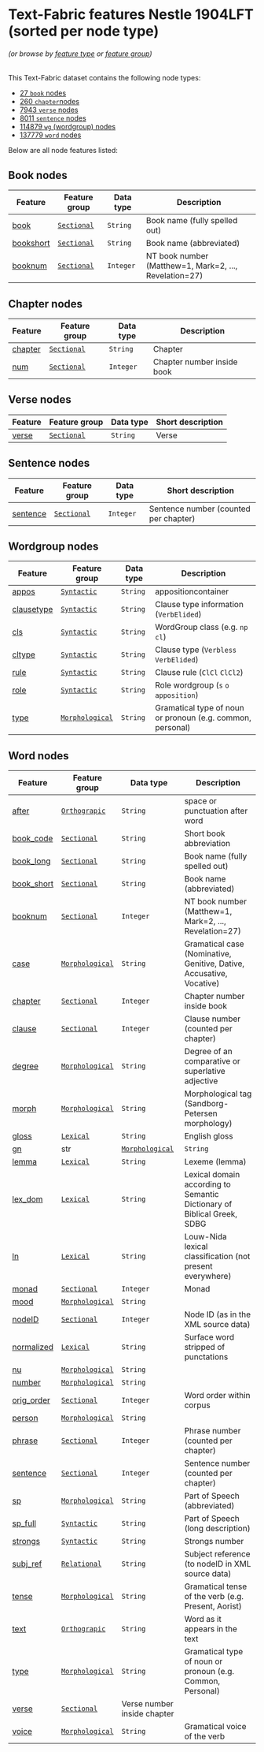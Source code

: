 # Text-Fabric features Nestle 1904LFT (sorted per node type)
###### *(or browse by [feature type](featuresbyfeaturetype.md#readme) or [feature group](featuresbygroup.md#readme))*

This Text-Fabric dataset contains the following node types:
* [27 `book` nodes](#book-nodes)
* [260 `chapter`nodes](#chapter-nodes)
* [7943 `verse` nodes](#verse-nodes)
* [8011 `sentence` nodes](#sentence-nodes)
* [114879 `wg` (wordgroup) nodes](#wordgroup-nodes)
* [137779	`word` nodes](#word-nodes)

Below are all node features listed: 

## Book nodes 

Feature | Feature group | Data type | Description
--- | --- | --- | --- 
[book](book.md#readme) | [`Sectional`](featuresbygroup.md#sectional-features) | `String` | Book name (fully spelled out)
[bookshort](bookshort.md#readme) | [`Sectional`](featuresbygroup.md#sectional-features) | `String` | Book name (abbreviated)
[booknum](booknum.md#readme) | [`Sectional`](featuresbygroup.md#sectional-features) | `Integer`  |  NT book number (Matthew=1, Mark=2, ..., Revelation=27)
## Chapter nodes 

Feature | Feature group | Data type | Description
--- | --- | --- | --- 
[chapter](chapter.md#readme) | [`Sectional`](featuresbygroup.md#sectional-features) | `String` | Chapter
[num](num.md#readme) | [`Sectional`](featuresbygroup.md#sectional-features) | `Integer` | Chapter number inside book

## Verse nodes 
Feature | Feature group | Data type | Short description
--- | --- | --- | ---
[verse](verse.md#readme) | [`Sectional`](featuresbygroup.md#sectional-features) | `String` | Verse

## Sentence nodes 
Feature | Feature group | Data type | Short description
--- | --- | --- | ---
[sentence](sentence.md#readme) | [`Sectional`](featuresbygroup.md#sectional-features) | `Integer` | Sentence number (counted per chapter)

## Wordgroup nodes 

Feature | Feature group |  Data type | Description
--- | --- | --- | --- 
[appos](appos.md#readme) | [`Syntactic`](featuresbygroup.md#syntactic-features) | `String` |  appositioncontainer
[clausetype](clausetype.md#readme) | [`Syntactic`](featuresbygroup.md#syntactic-features) | `String` | Clause type information (`VerbElided`)
[cls](cls.md#readme) | [`Syntactic`](featuresbygroup.md#syntactic-features) | `String` | WordGroup class (e.g. `np` `cl`)
[cltype](cltype.md#readme) | [`Syntactic`](featuresbygroup.md#syntactic-features) | `String` |Clause type (`Verbless` `VerbElided`)
[rule](rule.md#readme) | [`Syntactic`](featuresbygroup.md#syntactic-features) | `String` | Clause rule (`ClCl` `ClCl2`)
[role](role.md#readme) | [`Syntactic`](featuresbygroup.md#syntactic-features) | `String` |Role wordgroup (`s` `o` `apposition`)
[type](type.md#readme) | [`Morphological`](featuresbygroup.md#morphological-features) | `String` | Gramatical type of noun or pronoun (e.g. common, personal)

## Word nodes 

Feature | Feature group |Data type | Description
--- | --- | --- | ---
[after](after.md#readme) | [`Orthograpic`](featuresbygroup.md#orthograpic-features) | `String` | space or punctuation after word
[book_code](book_code.md#readme) | [`Sectional`](featuresbygroup.md#sectional-features) | `String` | Short book abbreviation
[book_long](book_long.md#readme) | [`Sectional`](featuresbygroup.md#sectional-features) | `String` |  Book name (fully spelled out)
[book_short](book_short.md#readme) | [`Sectional`](featuresbygroup.md#sectional-features) | `String` | Book name (abbreviated)
[booknum](booknum.md#readme) | [`Sectional`](featuresbygroup.md#sectional-features) | `Integer` |  NT book number (Matthew=1, Mark=2, ..., Revelation=27)
[case](case.md#readme) | [`Morphological`](featuresbygroup.md#morphological-features) | `String` | Gramatical case (Nominative, Genitive, Dative, Accusative, Vocative)
[chapter](chapter.md#readme) | [`Sectional`](featuresbygroup.md#sectional-features) | `Integer` | Chapter number inside book
[clause](clause.md#readme) | [`Sectional`](featuresbygroup.md#sectional-features) | `Integer` | Clause number (counted per chapter)
[degree](degree.md#readme) | [`Morphological`](featuresbygroup.md#morphological-features) | `String` | Degree of an comparative or superlative adjective
[morph](morph.md#readme) | [`Morphological`](featuresbygroup.md#morphological-features) | `String` | Morphological tag (Sandborg-Petersen morphology)
[gloss](gloss.md#readme) | [`Lexical`](featuresbygroup.md#lexical-features) | `String` | English gloss
[gn](gn.md#readme) | str | [`Morphological`](featuresbygroup.md#morphological-features) | `String` | Gramatical gender (Masculine, Feminine, Neuter)
[lemma](lemma.md#readme) | [`Lexical`](featuresbygroup.md#lexical-features) | `String` | Lexeme (lemma)
[lex_dom](lex_dom.md#readme) | [`Lexical`](featuresbygroup.md#lexical-features) | `String` | Lexical domain according to Semantic Dictionary of Biblical Greek, SDBG
[ln](ln.md#readme) | [`Lexical`](featuresbygroup.md#lexical-features) | `String` | Louw-Nida lexical classification (not present everywhere)
[monad](monad.md#readme) | [`Sectional`](featuresbygroup.md#sectional-features) | `Integer` | Monad
[mood](mood.md#readme) |  [`Morphological`](featuresbygroup.md#morphological-features) | `String` | | Gramatical mood of a verb (Indicative, Optative, etc.)
[nodeID](nodeID.md#readme) | [`Sectional`](featuresbygroup.md#sectional-features) | `Integer` | Node ID (as in the XML source data)
[normalized](normalized.md#readme) | [`Lexical`](featuresbygroup.md#lexical-features) | `String` | Surface word stripped of punctations
[nu](nu.md#readme) | [`Morphological`](featuresbygroup.md#morphological-features) | `String` | | Gramatical number (Singular, Plural)
[number](number.md#readme) |  [`Morphological`](featuresbygroup.md#morphological-features) | `String` | | Gramatical number of the verb
[orig_order](orig_order.md#readme) | [`Sectional`](featuresbygroup.md#sectional-features) | `Integer` | Word order within corpus
[person](person.md#readme) |  [`Morphological`](featuresbygroup.md#morphological-features) | `String` | | Gramatical person of the verb (first, second, third)
[phrase](phrase.md#readme) | [`Sectional`](featuresbygroup.md#sectional-features) | `Integer` | Phrase number (counted per chapter)
[sentence](sentence.md#readme) | [`Sectional`](featuresbygroup.md#sectional-features) | `Integer` | Sentence number (counted per chapter)
[sp](sp.md#readme) | [`Morphological`](featuresbygroup.md#morphological-features) | `String` | Part of Speech (abbreviated)
[sp_full](sp_full.md#readme) | [`Syntactic`](featuresbygroup.md#syntactic-features) | `String` | Part of Speech (long description)
[strongs](strongs.md#readme) | [`Syntactic`](featuresbygroup.md#syntactic-features) | `String`  | Strongs number
[subj_ref](subj_ref.md#readme) | [`Relational`](featuresbygroup.md#relational-features) | `String`  | Subject reference (to nodeID in XML source data)
[tense](tense.md#readme) | [`Morphological`](featuresbygroup.md#morphological-features) | `String` | Gramatical tense of the verb (e.g. Present, Aorist)
[text](text.md#readme) | [`Orthograpic`](featuresbygroup.md#orthograpic-features) | `String` |  Word as it appears in the text
[type](type.md#readme) | [`Morphological`](featuresbygroup.md#morphological-features) | `String` | Gramatical type of noun or pronoun (e.g. Common, Personal)
[verse](verse.md#readme) | [`Sectional`](featuresbygroup.md#sectional-features) | Verse number inside chapter
[voice](voice.md#readme) | [`Morphological`](featuresbygroup.md#morphological-features) | `String` | Gramatical voice of the verb



